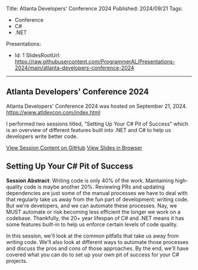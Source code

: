 Title: Atlanta Developers' Conference 2024
Published: 2024/09/21
Tags:

- Conference
- C#
- .NET

Presentations:
- Id: 1
  SlidesRootUrl: https://raw.githubusercontent.com/ProgrammerAL/Presentations-2024/main/atlanta-developers-conference-2024

---

## Atlanta Developers' Conference 2024

Atlanta Developers' Conference 2024 was hosted on September 21, 2024. https://www.atldevcon.com/index.html

I performed two sessions titled, "Setting Up Your C# Pit of Success" which is an overview of different features built into .NET and C# to help us developers write better code.

<div class="post-multiple-links-div">
  <a class="post-session-content-link" target="_blank" href="https://github.com/ProgrammerAL/Presentations-2024/tree/main/atlanta-developers-conference-2024">View Session Content on GitHub</a>
  <a class="post-view-session-content-link" href="/posts/20240921-Presentation-AtlDevConf2024/slides/1">View Slides in Browser</a>
</div>

## Setting Up Your C# Pit of Success

__Session Abstract__: 
Writing code is only 40% of the work. Maintaining high-quality code is maybe another 20%. Reviewing PRs and updating dependencies are just some of the manual processes we have to deal with that regularly take us away from the fun part of development: writing code. But we're developers, and we can automate these processes. Nay, we MUST automate or risk becoming less efficient the longer we work on a codebase. Thankfully, the 20+ year lifespan of C# and .NET means it has some features built-in to help us enforce certain levels of code quality.

In this session, we'll look at the common pitfalls that take us away from writing code. We'll also look at different ways to automate those processes and discuss the pros and cons of those approaches. By the end, we'll have covered what you can do to set up your own pit of success for your C# projects.
